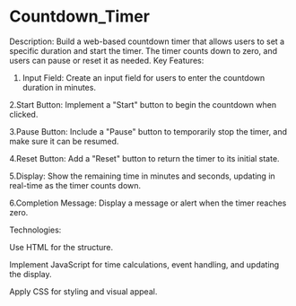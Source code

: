 # Countdown_Timer
Description: Build a web-based countdown timer that allows users to set a specific
duration and start the timer. The timer counts down to zero, and users can pause or reset
it as needed.
Key Features:
1. Input Field: Create an input field for users to enter the countdown duration in
minutes.

2.Start Button: Implement a "Start" button to begin the countdown when clicked.

3.Pause Button: Include a "Pause" button to temporarily stop the timer, and make sure
it can be resumed.

4.Reset Button: Add a "Reset" button to return the timer to its initial state.

5.Display: Show the remaining time in minutes and seconds, updating in real-time as the
timer counts down.

6.Completion Message: Display a message or alert when the timer reaches zero.

Technologies:

Use HTML for the structure.

Implement JavaScript for time calculations, event handling, and updating the display.

Apply CSS for styling and visual appeal.
